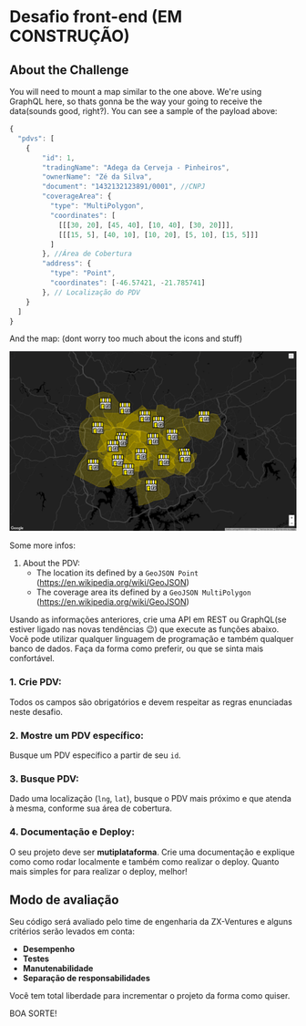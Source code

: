 # Desafio front-end (EM CONSTRUÇÃO)

## About the Challenge 

You will need to mount a map similar to the one above. We're using GraphQL here, so thats gonna be the way your going to receive the data(sounds good, right?). You can see a sample of the payload above:


```javascript
{
  "pdvs": [ 
    {
        "id": 1, 
        "tradingName": "Adega da Cerveja - Pinheiros",
        "ownerName": "Zé da Silva",
        "document": "1432132123891/0001", //CNPJ
        "coverageArea": { 
          "type": "MultiPolygon", 
          "coordinates": [
            [[[30, 20], [45, 40], [10, 40], [30, 20]]], 
            [[[15, 5], [40, 10], [10, 20], [5, 10], [15, 5]]]
          ]
        }, //Área de Cobertura
        "address": { 
          "type": "Point",
          "coordinates": [-46.57421, -21.785741]
        }, // Localização do PDV
    }
  ]
}
```

And the map: (dont worry too much about the icons and stuff)

![PDVs no mapa](files/images/pdvs.png)

Some more infos:

1. About the PDV:
    - The location its defined by a `GeoJSON Point` (https://en.wikipedia.org/wiki/GeoJSON)
    - The coverage area its defined by a `GeoJSON MultiPolygon` (https://en.wikipedia.org/wiki/GeoJSON) 


Usando as informações anteriores, crie uma API em REST ou GraphQL(se estiver ligado nas novas tendências :wink:) que execute as funções abaixo. Você pode utilizar qualquer linguagem de programação e também qualquer banco de dados. Faça da forma como preferir, ou que se sinta mais confortável.

### 1. Crie PDV: 

Todos os campos são obrigatórios e devem respeitar as regras enunciadas neste desafio.

### 2. Mostre um PDV específico:

Busque um PDV específico a partir de seu `id`.

### 3. Busque PDV:

Dado uma localização (`lng`, `lat`), busque o PDV mais próximo e que atenda à mesma, conforme sua área de cobertura.

### 4. Documentação e Deploy:

O seu projeto deve ser **mutiplataforma**.
Crie uma documentação e explique como como rodar localmente e também como realizar o deploy.
Quanto mais simples for para realizar o deploy, melhor!

## Modo de avaliação

Seu código será avaliado pelo time de engenharia da ZX-Ventures e alguns critérios serão levados em conta:
- **Desempenho**
- **Testes**
- **Manutenabilidade**
- **Separação de responsabilidades**


Você tem total liberdade para incrementar o projeto da forma como quiser.

BOA SORTE!
